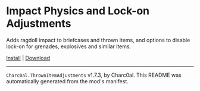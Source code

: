 # Impact Physics and Lock-on Adjustments

Adds ragdoll impact to briefcases and thrown items, and options to disable lock-on for grenades, explosives and similar items.

[Install](https://hitman-resources.netlify.app/smf-install-link/https://github.com/charc0al/HM3_ThrownItemAdjustments/releases/latest/download/mod.framework.zip) | [Download](https://github.com/charc0al/HM3_ThrownItemAdjustments/releases/latest/download/mod.framework.zip)

---

`Charc0al.ThrownItemAdjustments` v1.7.3, by Charc0al. This README was automatically generated from the mod's manifest.
